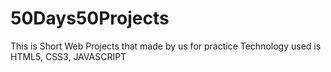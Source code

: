 # 50Days50Projects
This is Short Web Projects that made by us for practice Technology used is HTML5, CSS3, JAVASCRIPT
